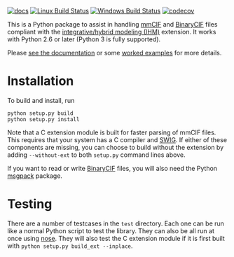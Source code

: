 [![docs](https://readthedocs.org/projects/python-ihm/badge/)](https://python-ihm.readthedocs.org/)
[![Linux Build Status](https://travis-ci.org/ihmwg/python-ihm.svg?branch=master)](https://travis-ci.org/ihmwg/python-ihm)
[![Windows Build Status](https://ci.appveyor.com/api/projects/status/5o28oe477ii8ur4h?svg=true)](https://ci.appveyor.com/project/benmwebb/python-ihm)
[![codecov](https://codecov.io/gh/ihmwg/python-ihm/branch/master/graph/badge.svg)](https://codecov.io/gh/ihmwg/python-ihm)

This is a Python package to assist in handling [mmCIF](http://mmcif.wwpdb.org/)
and [BinaryCIF](https://github.com/dsehnal/BinaryCIF) files compliant with the
[integrative/hybrid modeling (IHM)](http://mmcif.wwpdb.org/dictionaries/mmcif_ihm.dic/Index/)
extension. It works with Python 2.6 or later (Python 3 is fully supported).

Please [see the documentation](https://python-ihm.readthedocs.org/)
or some
[worked examples](https://github.com/ihmwg/python-ihm/tree/master/examples)
for more details.

# Installation

To build and install, run

```
python setup.py build
python setup.py install
```

Note that a C extension module is built for faster parsing of mmCIF files.
This requires that your system has a C compiler
and [SWIG](http://www.swig.org/). If either of these components are missing, you
can choose to build without the extension by adding `--without-ext` to both
`setup.py` command lines above.

If you want to read or write [BinaryCIF](https://github.com/dsehnal/BinaryCIF)
files, you will also need the
Python [msgpack](https://github.com/msgpack/msgpack-python) package.

# Testing

There are a number of testcases in the `test` directory. Each one can be run
like a normal Python script to test the library. They can also be all run at
once using [nose](http://nose.readthedocs.io/en/latest/). They will also test
the C extension module if it is first built with
`python setup.py build_ext --inplace`.
